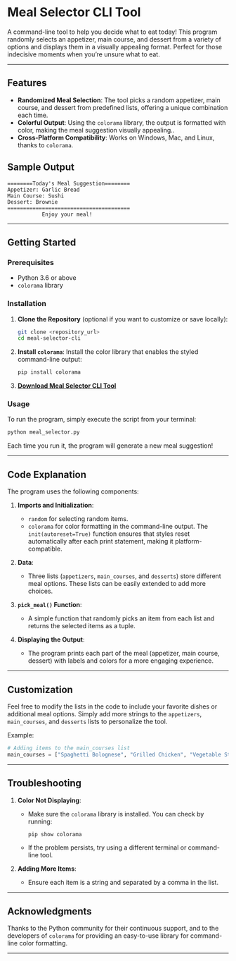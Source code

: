 
# Meal Selector CLI Tool

A command-line tool to help you decide what to eat today! This program randomly selects an appetizer, main course, and dessert from a variety of options and displays them in a visually appealing format. Perfect for those indecisive moments when you’re unsure what to eat.

---

## Features

- **Randomized Meal Selection**: The tool picks a random appetizer, main course, and dessert from predefined lists, offering a unique combination each time.
- **Colorful Output**: Using the `colorama` library, the output is formatted with color, making the meal suggestion visually appealing..
- **Cross-Platform Compatibility**: Works on Windows, Mac, and Linux, thanks to `colorama`.

## Sample Output

```
========Today's Meal Suggestion========
Appetizer: Garlic Bread
Main Course: Sushi
Dessert: Brownie
=======================================
           Enjoy your meal!
```

---

## Getting Started

### Prerequisites

- Python 3.6 or above
- `colorama` library

### Installation

1. **Clone the Repository** (optional if you want to customize or save locally):
   ```bash
   git clone <repository_url>
   cd meal-selector-cli
   ```

2. **Install `colorama`**: 
   Install the color library that enables the styled command-line output:
   ```bash
   pip install colorama
   ```

3. **[Download Meal Selector CLI Tool](https://github.com/your-repository/meal-selector-cli-tool/archive/refs/heads/main.zip)**

### Usage

To run the program, simply execute the script from your terminal:

```bash
python meal_selector.py
```

Each time you run it, the program will generate a new meal suggestion!

---

## Code Explanation

The program uses the following components:

1. **Imports and Initialization**:
   - `random` for selecting random items.
   - `colorama` for color formatting in the command-line output. The `init(autoreset=True)` function ensures that styles reset automatically after each print statement, making it platform-compatible.

2. **Data**:
   - Three lists (`appetizers`, `main_courses`, and `desserts`) store different meal options. These lists can be easily extended to add more choices.

3. **`pick_meal()` Function**:
   - A simple function that randomly picks an item from each list and returns the selected items as a tuple.

4. **Displaying the Output**:
   - The program prints each part of the meal (appetizer, main course, dessert) with labels and colors for a more engaging experience.

---

## Customization

Feel free to modify the lists in the code to include your favorite dishes or additional meal options. Simply add more strings to the `appetizers`, `main_courses`, and `desserts` lists to personalize the tool.

Example:
```python
# Adding items to the main_courses list
main_courses = ["Spaghetti Bolognese", "Grilled Chicken", "Vegetable Stir Fry", "Sushi", "Fried Rice", "Paneer Tikka"]
```

---

## Troubleshooting

1. **Color Not Displaying**:
   - Make sure the `colorama` library is installed. You can check by running:
     ```bash
     pip show colorama
     ```
   - If the problem persists, try using a different terminal or command-line tool.

2. **Adding More Items**:
   - Ensure each item is a string and separated by a comma in the list. 

---

## Acknowledgments

Thanks to the Python community for their continuous support, and to the developers of `colorama` for providing an easy-to-use library for command-line color formatting.

---
